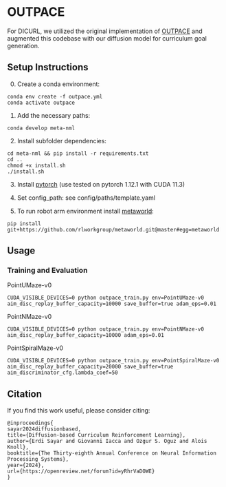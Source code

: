# OUTPACE

For DICURL, we utilized the original implementation of [OUTPACE](https://github.com/jayLEE0301/outpace_official) and augmented this codebase with our diffusion model for curriculum goal generation.

## Setup Instructions
0. Create a conda environment:
```
conda env create -f outpace.yml
conda activate outpace
```

1. Add the necessary paths:
```
conda develop meta-nml
```

2. Install subfolder dependencies:
```
cd meta-nml && pip install -r requirements.txt
cd ..
chmod +x install.sh
./install.sh
```
3. Install [pytorch](https://pytorch.org/get-started/locally/) (use tested on pytorch 1.12.1 with CUDA 11.3)


4. Set config_path:
see config/paths/template.yaml

5. To run robot arm environment install [metaworld](https://github.com/rlworkgroup/metaworld):
```
pip install git+https://github.com/rlworkgroup/metaworld.git@master#egg=metaworld
```


## Usage
### Training and Evaluation

PointUMaze-v0
```
CUDA_VISIBLE_DEVICES=0 python outpace_train.py env=PointUMaze-v0 aim_disc_replay_buffer_capacity=10000 save_buffer=true adam_eps=0.01
```
PointNMaze-v0
```
CUDA_VISIBLE_DEVICES=0 python outpace_train.py env=PointNMaze-v0 aim_disc_replay_buffer_capacity=10000 adam_eps=0.01
```
PointSpiralMaze-v0
```
CUDA_VISIBLE_DEVICES=0 python outpace_train.py env=PointSpiralMaze-v0 aim_disc_replay_buffer_capacity=20000 save_buffer=true aim_discriminator_cfg.lambda_coef=50
```

## Citation
If you find this work useful, please consider citing: 
```
@inproceedings{
sayar2024diffusionbased,
title={Diffusion-based Curriculum Reinforcement Learning},
author={Erdi Sayar and Giovanni Iacca and Ozgur S. Oguz and Alois Knoll},
booktitle={The Thirty-eighth Annual Conference on Neural Information Processing Systems},
year={2024},
url={https://openreview.net/forum?id=yRhrVaDOWE}
}
```


